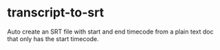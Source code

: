 # transcript-to-srt
Auto create an SRT file with start and end timecode from a plain text doc that only has the start timecode. 
